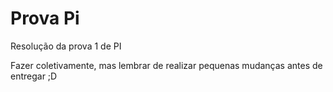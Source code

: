 Prova Pi
=======

Resolução da prova 1 de PI

Fazer coletivamente, mas lembrar de realizar pequenas mudanças antes de entregar ;D
